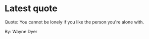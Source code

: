 # Latest quote 

Quote: You cannot be lonely if you like the person you're alone with. 

By: Wayne Dyer